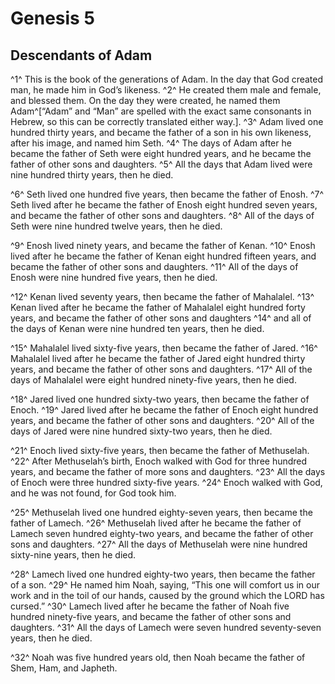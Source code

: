 # Genesis 5

## Descendants of Adam

^1^ This is the book of the generations of Adam. In the day that God created man, he made him in God’s likeness.
^2^ He created them male and female, and blessed them. On the day they were created, he named them Adam^[“Adam” and “Man” are spelled with the exact same consonants in Hebrew, so this can be correctly translated either way.].
^3^ Adam lived one hundred thirty years, and became the father of a son in his own likeness, after his image, and named him Seth.
^4^ The days of Adam after he became the father of Seth were eight hundred years, and he became the father of other sons and daughters.
^5^ All the days that Adam lived were nine hundred thirty years, then he died.

^6^ Seth lived one hundred five years, then became the father of Enosh.
^7^ Seth lived after he became the father of Enosh eight hundred seven years, and became the father of other sons and daughters.
^8^ All of the days of Seth were nine hundred twelve years, then he died.

^9^ Enosh lived ninety years, and became the father of Kenan.
^10^ Enosh lived after he became the father of Kenan eight hundred fifteen years, and became the father of other sons and daughters.
^11^ All of the days of Enosh were nine hundred five years, then he died.

^12^ Kenan lived seventy years, then became the father of Mahalalel.
^13^ Kenan lived after he became the father of Mahalalel eight hundred forty years, and became the father of other sons and daughters
^14^ and all of the days of Kenan were nine hundred ten years, then he died.

^15^ Mahalalel lived sixty-five years, then became the father of Jared.
^16^ Mahalalel lived after he became the father of Jared eight hundred thirty years, and became the father of other sons and daughters.
^17^ All of the days of Mahalalel were eight hundred ninety-five years, then he died.

^18^ Jared lived one hundred sixty-two years, then became the father of Enoch.
^19^ Jared lived after he became the father of Enoch eight hundred years, and became the father of other sons and daughters.
^20^ All of the days of Jared were nine hundred sixty-two years, then he died.

^21^ Enoch lived sixty-five years, then became the father of Methuselah.
^22^ After Methuselah’s birth, Enoch walked with God for three hundred years, and became the father of more sons and daughters.
^23^ All the days of Enoch were three hundred sixty-five years.
^24^ Enoch walked with God, and he was not found, for God took him.

^25^ Methuselah lived one hundred eighty-seven years, then became the father of Lamech.
^26^ Methuselah lived after he became the father of Lamech seven hundred eighty-two years, and became the father of other sons and daughters.
^27^ All the days of Methuselah were nine hundred sixty-nine years, then he died.

^28^ Lamech lived one hundred eighty-two years, then became the father of a son.
^29^ He named him Noah, saying, “This one will comfort us in our work and in the toil of our hands, caused by the ground which the LORD has cursed.”
^30^ Lamech lived after he became the father of Noah five hundred ninety-five years, and became the father of other sons and daughters.
^31^ All the days of Lamech were seven hundred seventy-seven years, then he died.

^32^ Noah was five hundred years old, then Noah became the father of Shem, Ham, and Japheth.